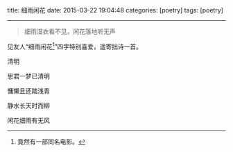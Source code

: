 title: 细雨闲花
date: 2015-03-22 19:04:48
categories: [poetry]
tags: [poetry]

---

> 细雨湿衣看不见，闲花落地听无声

<!--more-->

见友人“细雨闲花[^xiyu]”四字特别喜爱，遥寄拙诗一首。

清明

思君一梦已清明

慵懒且还踏浅青

静水长天时而柳

闲花细雨有无风

[^xiyu]:竟然有一部同名电影。


[xiyu]:http://movie.douban.com/subject/10750034/


